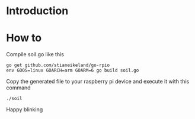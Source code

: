 # Introduction


# How to
Compile soil.go like this
```
go get github.com/stianeikeland/go-rpio
env GOOS=linux GOARCH=arm GOARM=6 go build soil.go
```
Copy the generated file to your raspberry pi device and execute it with this command

```
./soil
```

Happy blinking 
